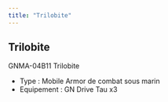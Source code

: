```yaml
---
title: "Trilobite"
---
```


Trilobite
---------




GNMA-04B11 Trilobite


* Type : Mobile Armor de combat sous marin
* Equipement : GN Drive Tau x3
